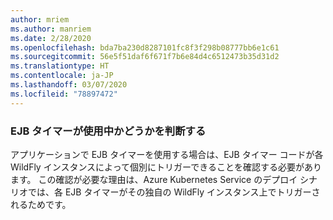 ```yaml
---
author: mriem
ms.author: manriem
ms.date: 2/28/2020
ms.openlocfilehash: bda7ba230d8287101fc8f3f298b08777bb6e1c61
ms.sourcegitcommit: 56e5f51daf6f671f7b6e84d4c6512473b35d31d2
ms.translationtype: HT
ms.contentlocale: ja-JP
ms.lasthandoff: 03/07/2020
ms.locfileid: "78897472"
---
```

### <a name="determine-whether-ejb-timers-are-in-use"></a>EJB タイマーが使用中かどうかを判断する

アプリケーションで EJB タイマーを使用する場合は、EJB タイマー コードが各 WildFly インスタンスによって個別にトリガーできることを確認する必要があります。 この確認が必要な理由は、Azure Kubernetes Service のデプロイ シナリオでは、各 EJB タイマーがその独自の WildFly インスタンス上でトリガーされるためです。
